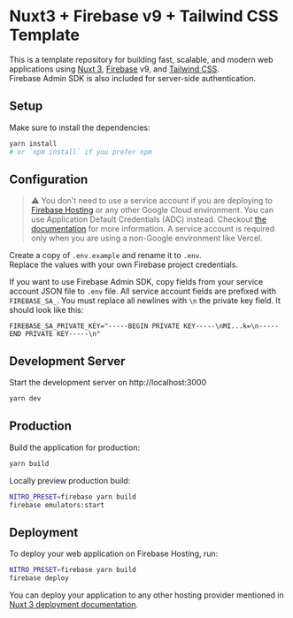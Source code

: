 # Nuxt3 + Firebase v9 + Tailwind CSS Template

This is a template repository for building fast, scalable, and modern web applications using [Nuxt 3](https://nuxt.com), [Firebase](https://firebase.google.com) v9, and [Tailwind CSS](https://tailwindcss.com).<br>
Firebase Admin SDK is also included for server-side authentication.

## Setup
Make sure to install the dependencies:

```bash
yarn install
# or `npm install` if you prefer npm
```

## Configuration
> :warning: You don't need to use a service account if you are deploying to [Firebase Hosting](https://nitro.unjs.io/deploy/providers/firebase) or any other Google Cloud environment. You can use Application Default Credentials (ADC) instead. Checkout [the documentation](https://firebase.google.com/docs/admin/setup#initialize_the_sdk) for more information. A service account is required only when you are using a non-Google environment like Vercel.

Create a copy of `.env.example` and rename it to `.env`.<br>
Replace the values with your own Firebase project credentials.

If you want to use Firebase Admin SDK, copy fields from your service account JSON file to `.env` file. All service account fields are prefixed with `FIREBASE_SA_`. You must replace all newlines with `\n` the private key field. It should look like this:
```
FIREBASE_SA_PRIVATE_KEY="-----BEGIN PRIVATE KEY-----\nMI...k=\n-----END PRIVATE KEY-----\n"
```

## Development Server

Start the development server on http://localhost:3000

```bash
yarn dev
```

## Production

Build the application for production:

```bash
yarn build
```

Locally preview production build:

```bash
NITRO_PRESET=firebase yarn build
firebase emulators:start
```

## Deployment
To deploy your web application on Firebase Hosting, run:

```bash
NITRO_PRESET=firebase yarn build
firebase deploy
```
You can deploy your application to any other hosting provider mentioned in [Nuxt 3 deployment documentation](https://nuxt.com/docs/getting-started/deployment).

